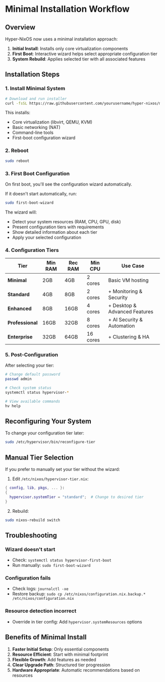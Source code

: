 # Minimal Installation Workflow

## Overview

Hyper-NixOS now uses a minimal installation approach:

1. **Initial Install**: Installs only core virtualization components
2. **First Boot**: Interactive wizard helps select appropriate configuration tier
3. **System Rebuild**: Applies selected tier with all associated features

## Installation Steps

### 1. Install Minimal System

```bash
# Download and run installer
curl -fsSL https://raw.githubusercontent.com/yourusername/hyper-nixos/main/scripts/system_installer.sh | sudo bash
```

This installs:
- Core virtualization (libvirt, QEMU, KVM)
- Basic networking (NAT)
- Command-line tools
- First-boot configuration wizard

### 2. Reboot

```bash
sudo reboot
```

### 3. First Boot Configuration

On first boot, you'll see the configuration wizard automatically.

If it doesn't start automatically, run:
```bash
sudo first-boot-wizard
```

The wizard will:
- Detect your system resources (RAM, CPU, GPU, disk)
- Present configuration tiers with requirements
- Show detailed information about each tier
- Apply your selected configuration

### 4. Configuration Tiers

| Tier | Min RAM | Rec RAM | Min CPU | Use Case |
|------|---------|---------|---------|----------|
| **Minimal** | 2GB | 4GB | 2 cores | Basic VM hosting |
| **Standard** | 4GB | 8GB | 2 cores | + Monitoring & Security |
| **Enhanced** | 8GB | 16GB | 4 cores | + Desktop & Advanced Features |
| **Professional** | 16GB | 32GB | 8 cores | + AI Security & Automation |
| **Enterprise** | 32GB | 64GB | 16 cores | + Clustering & HA |

### 5. Post-Configuration

After selecting your tier:

```bash
# Change default password
passwd admin

# Check system status
systemctl status hypervisor-*

# View available commands
hv help
```

## Reconfiguring Your System

To change your configuration tier later:

```bash
sudo /etc/hypervisor/bin/reconfigure-tier
```

## Manual Tier Selection

If you prefer to manually set your tier without the wizard:

1. Edit `/etc/nixos/hypervisor-tier.nix`:
```nix
{ config, lib, pkgs, ... }:
{
  hypervisor.systemTier = "standard";  # Change to desired tier
}
```

2. Rebuild:
```bash
sudo nixos-rebuild switch
```

## Troubleshooting

### Wizard doesn't start
- Check: `systemctl status hypervisor-first-boot`
- Run manually: `sudo first-boot-wizard`

### Configuration fails
- Check logs: `journalctl -xe`
- Restore backup: `sudo cp /etc/nixos/configuration.nix.backup.* /etc/nixos/configuration.nix`

### Resource detection incorrect
- Override in tier config: Add `hypervisor.systemResources` options

## Benefits of Minimal Install

1. **Faster Initial Setup**: Only essential components
2. **Resource Efficient**: Start with minimal footprint
3. **Flexible Growth**: Add features as needed
4. **Clear Upgrade Path**: Structured tier progression
5. **Hardware Appropriate**: Automatic recommendations based on resources
